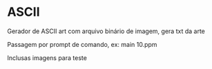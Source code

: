 # ASCII
Gerador de ASCII art com arquivo binário de imagem, gera txt da arte

Passagem por prompt de comando, ex: main 10.ppm

Inclusas imagens para teste
